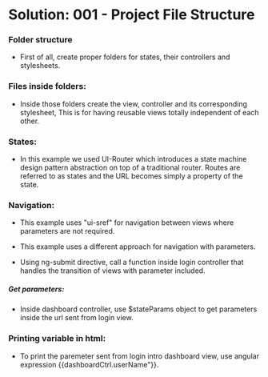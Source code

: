 # Solution: 001 - Project File Structure

### Folder structure

* First of all, create proper folders for states, their controllers and stylesheets.

### Files inside folders:

* Inside those folders create the view, controller and its corresponding stylesheet, This is for having reusable views totally independent of each other.

### States:

* In this example we used UI-Router which introduces a state machine design pattern abstraction on top of a traditional router. Routes are referred to as states and the URL becomes simply a property of the state.


### Navigation:

* This example uses "ui-sref" for navigation between views where parameters are not required.

* This example uses a different approach for navigation with parameters.

* Using ng-submit directive, call a function inside login controller that handles the transition of views with parameter included.

##### Get parameters:

* Inside dashboard controller, use $stateParams object to get parameters inside the url sent from login view.


### Printing variable in html:

* To print the paremeter sent from login intro dashboard view, use angular expression {{dashboardCtrl.userName"}}.


[1]: http://bguiz.github.io/js-standards/angularjs/application-structure-lift-principle/
[2]: https://github.com/johnpapa/angular-styleguide/blob/master/a1/README.md#style-y150
